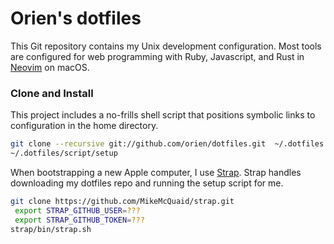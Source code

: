 # Orien's dotfiles

This Git repository contains my Unix development configuration.  Most tools are configured for web programming with Ruby, Javascript, and Rust in [Neovim] on macOS.

[Neovim]: https://neovim.io/

### Clone and Install

This project includes a no-frills shell script that positions symbolic links to configuration in the home directory.

```bash
git clone --recursive git://github.com/orien/dotfiles.git  ~/.dotfiles
~/.dotfiles/script/setup
```

When bootstrapping a new Apple computer, I use [Strap]. Strap handles downloading my dotfiles repo and running the setup script for me.

[Strap]: https://github.com/MikeMcQuaid/strap

```bash
git clone https://github.com/MikeMcQuaid/strap.git
 export STRAP_GITHUB_USER=???
 export STRAP_GITHUB_TOKEN=???
strap/bin/strap.sh
```
